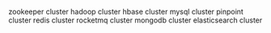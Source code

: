 zookeeper cluster
hadoop cluster
hbase cluster
mysql cluster
pinpoint cluster
redis cluster
rocketmq cluster
mongodb cluster
elasticsearch cluster